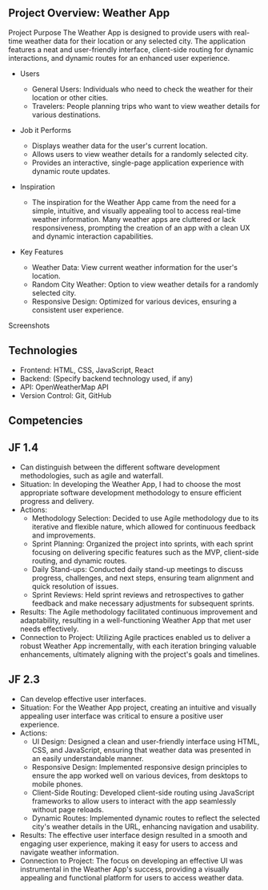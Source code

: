 ## Project Overview: Weather App
Project Purpose
The Weather App is designed to provide users with real-time weather data for their location or any selected city. The application features a neat and user-friendly interface, client-side routing for dynamic interactions, and dynamic routes for an enhanced user experience.

- Users
  - General Users: Individuals who need to check the weather for their location or other cities.
  - Travelers: People planning trips who want to view weather details for various destinations.
- Job it Performs
  - Displays weather data for the user's current location.
  - Allows users to view weather details for a randomly selected city.
  - Provides an interactive, single-page application experience with dynamic route updates.
    
- Inspiration
  - The inspiration for the Weather App came from the need for a simple, intuitive, and visually appealing tool to access real-time weather information. Many weather apps are cluttered or lack responsiveness, prompting the creation of an app with a clean UX and dynamic interaction capabilities.

- Key Features
  - Weather Data: View current weather information for the user's location.
  - Random City Weather: Option to view weather details for a randomly selected city.
  - Responsive Design: Optimized for various devices, ensuring a consistent user experience.

    
Screenshots


## Technologies
- Frontend: HTML, CSS, JavaScript, React
- Backend: (Specify backend technology used, if any)
- API: OpenWeatherMap API
- Version Control: Git, GitHub


## Competencies
## JF 1.4
- Can distinguish between the different software development methodologies, such as agile and waterfall.
- Situation: In developing the Weather App, I had to choose the most appropriate software development methodology to ensure efficient progress and delivery.
- Actions:
  - Methodology Selection: Decided to use Agile methodology due to its iterative and flexible nature, which allowed for continuous feedback and improvements.
  - Sprint Planning: Organized the project into sprints, with each sprint focusing on delivering specific features such as the MVP, client-side routing, and dynamic routes.
  - Daily Stand-ups: Conducted daily stand-up meetings to discuss progress, challenges, and next steps, ensuring team alignment and quick resolution of issues.
  - Sprint Reviews: Held sprint reviews and retrospectives to gather feedback and make necessary adjustments for subsequent sprints.
- Results: The Agile methodology facilitated continuous improvement and adaptability, resulting in a well-functioning Weather App that met user needs effectively.
- Connection to Project: Utilizing Agile practices enabled us to deliver a robust Weather App incrementally, with each iteration bringing valuable enhancements, ultimately aligning with the project's goals and timelines.

## JF 2.3
- Can develop effective user interfaces.
- Situation: For the Weather App project, creating an intuitive and visually appealing user interface was critical to ensure a positive user experience.
- Actions:
  - UI Design: Designed a clean and user-friendly interface using HTML, CSS, and JavaScript, ensuring that weather data was presented in an easily understandable manner.
  - Responsive Design: Implemented responsive design principles to ensure the app worked well on various devices, from desktops to mobile phones.
  - Client-Side Routing: Developed client-side routing using JavaScript frameworks to allow users to interact with the app seamlessly without page reloads.
  - Dynamic Routes: Implemented dynamic routes to reflect the selected city's weather details in the URL, enhancing navigation and usability.
- Results: The effective user interface design resulted in a smooth and engaging user experience, making it easy for users to access and navigate weather information.
- Connection to Project: The focus on developing an effective UI was instrumental in the Weather App's success, providing a visually appealing and functional platform for users to access weather data.
